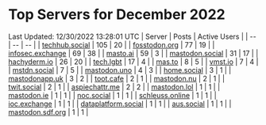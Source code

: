 # Top Servers for December 2022
Last Updated: 12/30/2022 13:28:01 UTC
| Server | Posts | Active Users |
| -- | -- | -- |
| [techhub.social](https://techhub.social/tags/PowerShell) | 105 | 20 |
| [fosstodon.org](https://fosstodon.org/tags/PowerShell) | 77 | 19 |
| [infosec.exchange](https://infosec.exchange/tags/PowerShell) | 69 | 38 |
| [masto.ai](https://masto.ai/tags/PowerShell) | 59 | 3 |
| [mastodon.social](https://mastodon.social/tags/PowerShell) | 31 | 17 |
| [hachyderm.io](https://hachyderm.io/tags/PowerShell) | 26 | 20 |
| [tech.lgbt](https://tech.lgbt/tags/PowerShell) | 17 | 4 |
| [mas.to](https://mas.to/tags/PowerShell) | 8 | 5 |
| [vmst.io](https://vmst.io/tags/PowerShell) | 7 | 4 |
| [mstdn.social](https://mstdn.social/tags/PowerShell) | 7 | 5 |
| [mastodon.uno](https://mastodon.uno/tags/PowerShell) | 4 | 3 |
| [home.social](https://home.social/tags/PowerShell) | 3 | 1 |
| [mastodonapp.uk](https://mastodonapp.uk/tags/PowerShell) | 3 | 2 |
| [toot.cafe](https://toot.cafe/tags/PowerShell) | 2 | 1 |
| [mastodon.nu](https://mastodon.nu/tags/PowerShell) | 2 | 1 |
| [twit.social](https://twit.social/tags/PowerShell) | 2 | 1 |
| [aspiechattr.me](https://aspiechattr.me/tags/PowerShell) | 2 | 2 |
| [mastodon.lol](https://mastodon.lol/tags/PowerShell) | 1 | 1 |
| [mastodon.ie](https://mastodon.ie/tags/PowerShell) | 1 | 1 |
| [noc.social](https://noc.social/tags/PowerShell) | 1 | 1 |
| [schleuss.online](https://schleuss.online/tags/PowerShell) | 1 | 1 |
| [ioc.exchange](https://ioc.exchange/tags/PowerShell) | 1 | 1 |
| [dataplatform.social](https://dataplatform.social/tags/PowerShell) | 1 | 1 |
| [aus.social](https://aus.social/tags/PowerShell) | 1 | 1 |
| [mastodon.sdf.org](https://mastodon.sdf.org/tags/PowerShell) | 1 | 1 |
